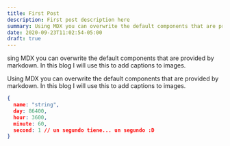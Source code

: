 ```yaml
---
title: First Post
description: First post description here
summary: Using MDX you can overwrite the default components that are provided by markdown. In this blog I will use this to add captions to images.
date: 2020-09-23T11:02:54-05:00
draft: true
---
```


sing MDX you can overwrite the default components that are provided by markdown. In this blog I will use this to add captions to images.

Using MDX you can overwrite the default components that are provided by markdown. In this blog I will use this to add captions to images.

```json
{
  name: "string",
  day: 86400,
  hour: 3600,
  minute: 60,
  second: 1 // un segundo tiene... un segundo :D
}
```
